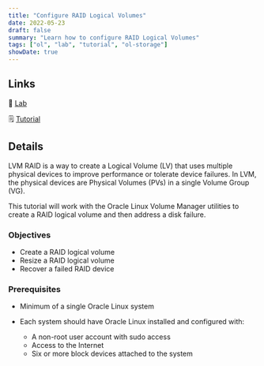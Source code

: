 ```yaml
---
title: "Configure RAID Logical Volumes"
date: 2022-05-23
draft: false
summary: "Learn how to configure RAID Logical Volumes"
tags: ["ol", "lab", "tutorial", "ol-storage"]
showDate: true
---
```


## Links

:crescent_moon: [Lab](https://luna.oracle.com/lab/2edede28-75f0-4046-8567-4cfd1596f931)

:spiral_notepad: [Tutorial](https://docs.oracle.com/en/learn/ol-lvmraid)

## Details

LVM RAID is a way to create a Logical Volume (LV) that uses multiple physical devices to improve performance or tolerate device failures. In LVM, the physical devices are Physical Volumes (PVs) in a single Volume Group (VG).

This tutorial will work with the Oracle Linux Volume Manager utilities to create a RAID logical volume and then address a disk failure.

### Objectives

- Create a RAID logical volume
- Resize a RAID logical volume
- Recover a failed RAID device

### Prerequisites

- Minimum of a single Oracle Linux system

- Each system should have Oracle Linux installed and configured with:
    - A non-root user account with sudo access
    - Access to the Internet
    - Six or more block devices attached to the system  
